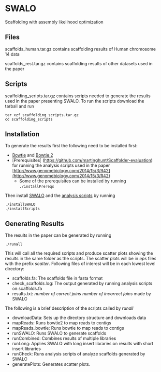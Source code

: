 # SWALO
Scaffolding with assembly likelihood optimization

## Files
scaffolds_human.tar.gz contains scaffolding results of Human chromosome 14 data

scaffolds_rest.tar.gz contains scaffolding results of other datasets used in the paper

## Scripts
scaffolding_scripts.tar.gz contains scripts needed to generate the results used in the paper presenting SWALO. To run the scripts download the tarball and run
```
tar xzf scaffolding_scripts.tar.gz
cd scaffolding_scripts
```
## Installation

To generate the results first the following need to be installed first:

* [Bowtie](http://bowtie-bio.sourceforge.net/index.shtml) and [Bowtie 2](http://bowtie-bio.sourceforge.net/bowtie2/index.shtml)
* [Prerequisites] (https://github.com/martinghunt/Scaffolder-evaluation) for running the analysis scripts used in the paper [http://www.genomebiology.com/2014/15/3/R42](http://www.genomebiology.com/2014/15/3/R42)
  * Some of the prerequisites can be installed by running `./installPrereqs`  

Then install [SWALO](http://atifrahman.github.io/SWALO/) and the [analysis scripts](https://github.com/martinghunt/Scaffolder-evaluation) by running
```
./installSWALO
./installScripts
```
## Generating Results

The results in the paper can be generated by running
```
./runall
```

This will call all the required scripts and produce scatter plots showing the results in the same folder as the scripts. The scatter plots will be in *eps* files with the prefix *scatter*. Following files of interest will be in each lowest level directory:
* scaffolds.fa: The scaffolds file in fasta format
* check_scaffolds.log: The output generated by running analysis scripts on scaffolds.fa
* results.txt: *number of correct joins* *number of incorrect joins* made by SWALO 

The following is a brief description of the scripts called by *runall*
* downloadData: Sets up the directory structure and downloads data
* mapReads: Runs bowtie2 to map reads to contigs
* mapReads_bowtie: Runs bowtie to map reads to contigs
* runSWALO: Runs SWALO to generate scaffolds
* runCombined: Combines results of multiple libraries
* runLong: Applies SWALO with long insert libraries on results with short insert libraries
* runCheck: Runs analysis scripts of analyze scaffolds generated by SWALO
* generatePlots: Generates scatter plots.
